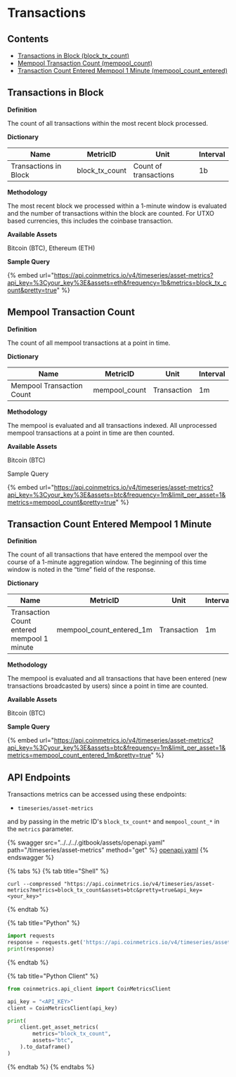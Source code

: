 # Transactions

## Contents

* [Transactions in Block (block_tx_count)](transactions.md#block\_tx\_count)
* [Mempool Transaction Count (mempool_count)](transactions.md#mempool\_count)
* [Transaction Count Entered Mempool 1 Minute (mempool_count_entered)](transactions.md#block\_tx\_count)

## Transactions in Block <a href="#block_tx_count" id="block_tx_count"></a>

**Definition**

The count of all transactions within the most recent block processed.

**Dictionary**

| Name                  | MetricID         | Unit                  | Interval |
| --------------------- | ---------------- | --------------------- | -------- |
| Transactions in Block | block\_tx\_count | Count of transactions | 1b       |

**Methodology**

The most recent block we processed within a 1-minute window is evaluated and the number of transactions within the block are counted. For UTXO based currencies, this includes the coinbase transaction.

**Available Assets**

Bitcoin (BTC), Ethereum (ETH)

**Sample Query**

{% embed url="https://api.coinmetrics.io/v4/timeseries/asset-metrics?api_key=%3Cyour_key%3E&assets=eth&frequency=1b&metrics=block_tx_count&pretty=true" %}

## Mempool Transaction Count <a href="#mempool_count" id="mempool_count"></a>

**Definition**

The count of all mempool transactions at a point in time.

**Dictionary**

| Name                      | MetricID       | Unit        | Interval |
| ------------------------- | -------------- | ----------- | -------- |
| Mempool Transaction Count | mempool\_count | Transaction | 1m       |

**Methodology**

The mempool is evaluated and all transactions indexed. All unprocessed mempool transactions at a point in time are then counted.

**Available Assets**

Bitcoin (BTC)

Sample Query

{% embed url="https://api.coinmetrics.io/v4/timeseries/asset-metrics?api_key=%3Cyour_key%3E&assets=btc&frequency=1m&limit_per_asset=1&metrics=mempool_count&pretty=true" %}

## Transaction Count Entered Mempool 1 Minute <a href="#mempool_count_entered" id="mempool_count_entered"></a>

**Definition**

The count of all transactions that have entered the mempool over the course of a 1-minute aggregation window. The beginning of this time window is noted in the “time” field of the response.

**Dictionary**

| Name                                       | MetricID                    | Unit        | Interval |
| ------------------------------------------ | --------------------------- | ----------- | -------- |
| Transaction Count entered mempool 1 minute | mempool\_count\_entered\_1m | Transaction | 1m       |

**Methodology**

The mempool is evaluated and all transactions that have been entered (new transactions broadcasted by users) since a point in time are counted.

**Available Assets**

Bitcoin (BTC)

**Sample Query**

{% embed url="https://api.coinmetrics.io/v4/timeseries/asset-metrics?api_key=%3Cyour_key%3E&assets=btc&frequency=1m&limit_per_asset=1&metrics=mempool_count_entered_1m&pretty=true" %}

## API Endpoints

Transactions metrics can be accessed using these endpoints:

* `timeseries/asset-metrics`

and by passing in the metric ID's `block_tx_count*` and `mempool_count_*` in the `metrics` parameter.

{% swagger src="../../../.gitbook/assets/openapi.yaml" path="/timeseries/asset-metrics" method="get" %}
[openapi.yaml](../../../.gitbook/assets/openapi.yaml)
{% endswagger %}

{% tabs %}
{% tab title="Shell" %}
```shell
curl --compressed "https://api.coinmetrics.io/v4/timeseries/asset-metrics?metrics=block_tx_count&assets=btc&pretty=true&api_key=<your_key>"
```
{% endtab %}

{% tab title="Python" %}
```python
import requests
response = requests.get('https://api.coinmetrics.io/v4/timeseries/asset-metrics?metrics=block_tx_count&assets=btc&pretty=true&api_key=<your_key>').json()
print(response)
```
{% endtab %}

{% tab title="Python Client" %}
```python
from coinmetrics.api_client import CoinMetricsClient

api_key = "<API_KEY>"
client = CoinMetricsClient(api_key)

print(
    client.get_asset_metrics(
        metrics="block_tx_count", 
        assets="btc",
    ).to_dataframe()
)
```
{% endtab %}
{% endtabs %}
